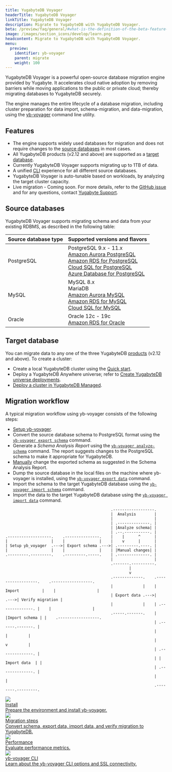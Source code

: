 ```yaml
---
title: YugabyteDB Voyager
headerTitle: YugabyteDB Voyager
linkTitle: YugabyteDB Voyager
description: Migrate to YugabyteDB with YugabyteDB Voyager.
beta: /preview/faq/general/#what-is-the-definition-of-the-beta-feature-tag
image: /images/section_icons/develop/learn.png
headcontent: Migrate to YugabyteDB with YugabyteDB Voyager.
menu:
  preview:
    identifier: yb-voyager
    parent: migrate
    weight: 100
---
```


YugabyteDB Voyager is a powerful open-source database migration engine provided by Yugabyte.
It accelerates cloud native adoption by removing barriers while moving applications to the public or private cloud; thereby migrating databases to YugabyteDB securely.

The engine manages the entire lifecycle of a database migration, including cluster preparation for data import, schema-migration, and data-migration, using the [yb-voyager](https://github.com/yugabyte/yb-voyager) command line utility.

## Features

- The engine supports widely used databases for migration and does not require changes to the [source databases](#source-databases) in most cases.
- All YugabyteDB products (v2.12 and above) are supported as a [target database](#target-database).
- Currently YugabyteDB Voyager supports migrating up to 1TB of data.
- A unified [CLI](../yb-voyager/yb-voyager-cli/) experience for all different source databases.
- YugabyteDB Voyager is auto-tunable based on workloads, by analyzing the target cluster capacity.
- Live migration - Coming soon. For more details, refer to the [GitHub issue](https://github.com/yugabyte/yb-voyager/issues/50) and for any questions, contact [Yugabyte Support](https://support.yugabyte.com/hc/en-us/requests/new).

## Source databases

YugabyteDB Voyager supports migrating schema and data from your existing RDBMS, as described in the following table:

| Source database type | Supported versions and flavors |
| :--------------------| :----------------------------------- |
| PostgreSQL | PostgreSQL 9.x - 11.x <br> [Amazon Aurora PostgreSQL](https://docs.aws.amazon.com/AmazonRDS/latest/AuroraUserGuide/Aurora.AuroraPostgreSQL.html) <br> [Amazon RDS for PostgreSQL](https://aws.amazon.com/rds/postgresql/) <br> [Cloud SQL for PostgreSQL](https://cloud.google.com/sql/docs/postgres) <br> [Azure Database for PostgreSQL](https://azure.microsoft.com/en-ca/services/postgresql/) |
| MySQL | MySQL 8.x <br> MariaDB <br> [Amazon Aurora MySQL](https://docs.aws.amazon.com/AmazonRDS/latest/AuroraUserGuide/Aurora.AuroraMySQL.html) <br> [Amazon RDS for MySQL](https://aws.amazon.com/rds/mysql/) <br> [Cloud SQL for MySQL](https://cloud.google.com/sql/docs/mysql) |
| Oracle | Oracle 12c - 19c <br> [Amazon RDS for Oracle](https://aws.amazon.com/rds/oracle/) |

## Target database

You can migrate data to any one of the three YugabyteDB [products](https://www.yugabyte.com/compare-products/) (v2.12 and above). To create a cluster:

- Create a local YugabyteDB cluster using the [Quick start](../../quick-start/).
- Deploy a YugabyteDB Anywhere universe; refer to [Create YugabyteDB universe deployments](../../yugabyte-platform/create-deployments/).
- [Deploy a cluster in YugabyteDB Managed](../../yugabyte-cloud/cloud-basics/).

## Migration workflow

A typical migration workflow using yb-voyager consists of the following steps:

- [Setup yb-voyager](../yb-voyager/install-yb-voyager/#install-yb-voyager).
- Convert the source database schema to PostgreSQL format using the [`yb-voyager export schema`](../yb-voyager/migrate-steps/#export-schema) command.
- Generate a *Schema Analysis Report* using the [`yb-voyager analyze-schema`](../yb-voyager/migrate-steps/#analyze-schema) command. The report suggests changes to the PostgreSQL schema to make it appropriate for YugabyteDB.
- [Manually](../yb-voyager/migrate-steps/#manually-edit-the-schema) change the exported schema as suggested in the Schema Analysis Report.
- Dump the source database in the local files on the machine where yb-voyager is installed, using the [`yb-voyager export data`](../yb-voyager/migrate-steps/#export-data) command.
- Import the schema to the target YugabyteDB database using the [`yb-voyager import schema`](../yb-voyager/migrate-steps/#import-schema) command.
- Import the data to the target YugabyteDB database using the [`yb-voyager import data`](../yb-voyager/migrate-steps/#import-data) command.

```goat
                                              .------------------.
                                              |  Analysis        |
                                              |                  |
                                              | .--------------. |
                                              | |Analyze schema| |
                                              | .--.-----------. |
.-------------------.    .---------------.    |    |      ^      |
|                   |    |               |    |    v      |      |
| Setup yb_voyager  .--->| Export schema .--->| .---------.----. |
|                   |    |               |    | |Manual changes| |
.---------.---------.    .---------.-----.    | .--------------. |
                                              |                  |
                                              .-------.----------.
                                                      |
                                                      v
                                              .-------------.    .------------------.    .------------------.
                                              |             |    |  Import          |    |                  |
                                              | Export data .--->|                  .--->| Verify migration |
                                              |             |    | .--------------. |    |                  |
                                              .-----.-------.    | |Import schema | |    .------------------.
                                                                 | .------.-------. |
                                                                 |        |         |
                                                                 |        v         |
                                                                 | .--------------. |
                                                                 | | Import data  | |
                                                                 | .--------------. |
                                                                 |                  |
                                                                 .--------.---------.
```

<div class="row">
  <!-- <div class="col-12 col-md-6 col-lg-12 col-xl-6">
    <a class="section-link icon-offset" href="migration-steps/">
      <div class="head">
        <img class="icon" src="/images/section_icons/introduction/benefits.png" aria-hidden="true" />
        <div class="title">Migration steps</div>
      </div>
      <div class="body">
        Overview of the steps for migrating to YugabyteDB using YugabyteDB Voyager.
      </div>
    </a>
  </div> -->
   <div class="col-12 col-md-6 col-lg-12 col-xl-6">
    <a class="section-link icon-offset" href="install-yb-voyager/">
      <div class="head">
        <img class="icon" src="/images/section_icons/deploy/checklist.png" aria-hidden="true" />
        <div class="title">Install</div>
      </div>
      <div class="body">
        Prepare the environment and install yb-voyager.
      </div>
    </a>
  </div>
  <!-- <div class="col-12 col-md-6 col-lg-12 col-xl-6">
    <a class="section-link icon-offset" href="prepare-databases/">
      <div class="head">
       <img class="icon" src="/images/section_icons/quick_start/install.png" aria-hidden="true" />
        <div class="title">Prepare databases</div>
      </div>
      <div class="body">
        Set up the databases for migration.
      </div>
    </a>
  </div> -->
  <div class="col-12 col-md-6 col-lg-12 col-xl-6">
    <a class="section-link icon-offset" href="migrate-steps/">
      <div class="head">
       <img class="icon" src="/images/section_icons/explore/high_performance.png" aria-hidden="true" />
        <div class="title">Migration steps</div>
      </div>
      <div class="body">
        Convert schema, export data, import data, and verify migration to YugabyteDB.
      </div>
    </a>
  </div>
   <div class="col-12 col-md-6 col-lg-12 col-xl-6">
    <a class="section-link icon-offset" href="performance/">
      <div class="head">
       <img class="icon" src="/images/section_icons/explore/high_performance.png" aria-hidden="true">
        <div class="title">Performance</div>
      </div>
      <div class="body">
        Evaluate performance metrics.
      </div>
    </a>
  </div>
  <div class="col-12 col-md-6 col-lg-12 col-xl-6">
    <a class="section-link icon-offset" href="yb-voyager-cli/">
      <div class="head">
       <img class="icon" src="/images/section_icons/architecture/concepts.png" aria-hidden="true">
        <div class="title">yb-voyager CLI</div>
      </div>
      <div class="body">
        Learn about the yb-voyager CLI options and SSL connectivity.
      </div>
    </a>
  </div>
</div>
